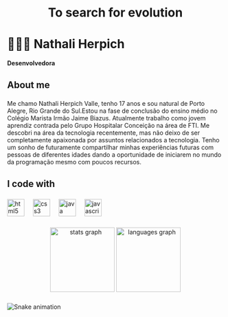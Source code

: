 <h1 align="center">To search for evolution</h1>

###

# 👩🏻‍💻 Nathali Herpich

**Desenvolvedora**

###

<h2 align="left">About me</h2>

###

<p align="left">Me chamo Nathali Herpich Valle, tenho 17 anos e sou natural de Porto Alegre, Rio Grande do Sul.Estou na fase de conclusão do ensino médio no Colégio Marista Irmão Jaime Biazus. Atualmente trabalho como jovem aprendiz contrada pelo Grupo Hospitalar Conceição na área de FTI. Me descobri na área da tecnologia recentemente, mas não deixo de ser completamente apaixonada por assuntos relacionados a tecnologia. Tenho um sonho de futuramente compartilhar minhas experiências futuras com pessoas de diferentes idades dando a oportunidade de iniciarem no mundo da programação mesmo com poucos recursos.</p>

###

<h2 align="left">I code with</h2>

###

<div align="left">
  <img src="https://cdn.jsdelivr.net/gh/devicons/devicon/icons/html5/html5-original.svg" height="40" alt="html5 logo"  />
  <img width="12" />
  <img src="https://cdn.jsdelivr.net/gh/devicons/devicon/icons/css3/css3-original.svg" height="40" alt="css3 logo"  />
  <img width="12" />
  <img src="https://cdn.jsdelivr.net/gh/devicons/devicon/icons/java/java-original.svg" height="40" alt="java logo"  />
  <img width="12" />
  <img src="https://cdn.jsdelivr.net/gh/devicons/devicon/icons/javascript/javascript-original.svg" height="40" alt="javascript logo"  />
</div>

###

<div align="center">
  <img src="https://github-readme-stats.vercel.app/api?username=Nathali-Herpich&hide_title=false&hide_rank=false&show_icons=true&include_all_commits=true&count_private=true&disable_animations=false&theme=dracula&locale=en&hide_border=false&order=1" height="150" alt="stats graph"  />
  <img src="https://github-readme-stats.vercel.app/api/top-langs?username=Nathali-Herpich&locale=en&hide_title=false&layout=compact&card_width=320&langs_count=5&theme=dracula&hide_border=false&order=2" height="150" alt="languages graph"  />
</div>

###

<img src="https://raw.githubusercontent.com/Nathali-Herpich/Nathali-Herpich/output/snake.svg" alt="Snake animation" />

###
